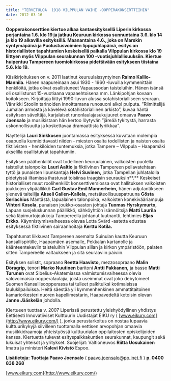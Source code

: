 ```yaml
---
title: "TERVETULOA  1918 VILPPULAN VAIHE -OOPPERAKONSERTTEIHIN"
date: 2012-03-16
---
```


**Oopperakonserttien kiertue alkaa kantaesityksellä Liperin kirkossa perjantaina 1.6. klo 19 ja jatkuu Keuruun kirkossa sunnuntaina 3.6. klo 14 ja klo 19 alkavilla esityksillä. Maanantaina 4.6., joka on Marskin syntymäpäivä ja Puolustusvoimien lippujuhlapäivä, esitys on historiallisten tapahtumien keskeisellä paikalla Vilppulan kirkossa klo 19 liittyen myös Vilppulan seurakunnan 100 -vuotisjuhlallisuuksiin. Kiertue huipentuu Tampereen tuomiokirkossa pidettävään esitykseen tiistaina 5.6. klo 19.**

Käsikirjoituksen on v. 2011 laatinut keuruulaissyntyinen **Raimo Kallio-Mannila**. Hänen naapureinaan asui 1930 - 1960 -luvuilla kymmenittäin henkilöitä, jotka olivat osallistuneet Vapaussodan taisteluihin. Hänen isänsä oli osallistunut 15-vuotiaana vapaaehtoisena mm. Länkipohjan kovaan koitokseen. Kirjoittaja liittyi 1990-luvun alussa sotahistorialliseen seuraan. Vänrikki Stoolin tarinoiden innoittamana runosuoni alkoi pulputa. ”Riimittelijä Jumalan armosta ja kävelevä sotahistoriallinen arkisto”, kuvaa häntä esityksen säveltäjä, karjalaiset runonlaulajasukujuuret omaava **Paavo Joensalo** ja musiikistaan hän kertoo löytyvän ”järeää tykitystä, harrasta uskonnollisuutta ja koskettavaa dramaattista lyriikkaa”.

Näyttelijä **Lauri Sinkkosen** juontamassa esityksessä kuvataan molempia osapuolia kunnioittavasti niiden - miesten osalta todellisten ja naisten osalta fiktiivisten - henkilöiden tuntemuksia, jotka Tampere – Vilppula – Haapamäki akselilla osallistuivat tapahtumiin.

Esityksen päähenkilöt ovat todellinen keuruulainen, valkoisten puolella taistellut talonpoika **Lauri Aaltio** ja fiktiivinen Tampereen pellavatehtaan tyttö ja punaisten lipunkantaja **Helvi Suvinen,** jotka Tampellan juhlatalolla pidetyissä iltamissa ihastuvat toisiinsa traagisin seurauksin**.** Keskeiset historialliset muut roolihenkilöt konserttiversiossa ovat hallituksen valkoisten joukkojen ylipäällikkö **Carl Gustav Emil Mannerheim,** hänen adjutantikseen ylenevä taiteilija **Akseli Gallen-Kallela,** metsäteollisuuspatruuna **Gösta Serlachius** Mäntästä, lapualainen talonpoika, valkoisten konekivääriampuja **Vihtori Kosola**, punaisen joukko-osaston johtaja **Tuomas Hyrskymurto,** Lapuan suojeluskunnan päällikkö, sähköyhtiön isännöitsijä **Matti Laurila** sekä läpimurtojoukkoja Tampereella johtanut luutnantti, lehtimies **Eljas Erkko**. Käynnistymisvaiheessa olevaa Lotta Svärd -aatetta edustaa esityksessä fiktiivinen sairaanhoitaja **Kerttu Kotila.**

Tapahtumat liikkuvat Tampereen asemalta Suinulan kautta Keuruun kansallispirtille, Haapamäen asemalle, Pekkalan kartanolle ja käänteentekeviin taisteluihin Vilppulan sillan ja kirkon ympäristöön, palaten sitten Tampereelle valtaukseen ja sitä seuraaviin päiviin.

Esityksen solistit, sopraano **Reetta Haavisto,** mezzosopraano **Malin Döragrip,** tenori **Marko Nuutinen** baritoni **Antti Pakkanen,** ja  basso **Matti Turunen** ovat Sibelius-Akatemiassa valmistumisvaiheessa olevia valovoimaisia oopperalaulajia, joista useimmat ovat joko debytoineet Suomen Kansallisoopperassa tai tulleet palkituiksi kotimaisissa laulukilpailuissa. Heitä säestää yli kymmenhenkinen ammattitaitoinen kamariorkesteri nuoren kapellimestarin, Haapavedeltä kotoisin olevan **Janne Jääskelän** johdolla.

Kiertueen tuottaa v. 2007 Liperissä perustettu yleishyödyllinen yhdistys Eettisesti Innovatiiviset Kulttuurin Uudistajat EIKU ry ( [www.eikury.com](http://www.eikury.com/) ), jonka perustarkoitus on nostaa lupaavia kulttuurikykyjä siivilleen tuottamalla eettisen arvopohjan omaavia musiikkidraamoja yhteistyössä kulttuurialan oppilaitosten opiskelijoiden kanssa. Kiertuetta tukevat esityspaikkakuntien seurakunnat, kaupungit sekä lukuisat yhteisöt ja yritykset. Suojelijat: Valtioneuvos **Riitta Uosukainen** Imatra ja ministeri **Kalevi Kivistö** Espoo.

**Lisätietoja: Tuottaja Paavo Joensalo** (  [paavo.joensalo@pp.inet.fi](mailto:paavo.joensalo@pp.inet.fi) ) **p. 0400 838 268**

[www.eikury.com](http://www.eikury.com/)
